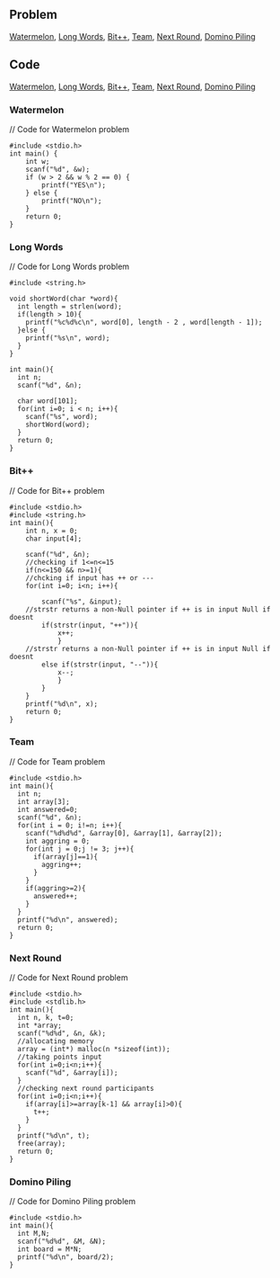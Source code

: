 ## Problem

[Watermelon](https://codeforces.com/problemset/problem/4/A),
[Long Words](https://codeforces.com/problemset/problem/71/A),
[Bit++](https://codeforces.com/problemset/problem/282/A),
[Team](https://codeforces.com/problemset/problem/231/A),
[Next Round](https://codeforces.com/problemset/problem/158/A),
[Domino Piling](https://codeforces.com/problemset/problem/50/A)

## Code

[Watermelon](#watermelon),
[Long Words](#long-words),
[Bit++](#bit),
[Team](#team),
[Next Round](#next-round),
[Domino Piling](#domino-piling)

### Watermelon

// Code for Watermelon problem

```
#include <stdio.h>
int main() {
    int w;
    scanf("%d", &w);
    if (w > 2 && w % 2 == 0) {
        printf("YES\n");
    } else {
        printf("NO\n");
    }
    return 0;
}

```

### Long Words

// Code for Long Words problem

```#include <stdio.h>
#include <string.h>

void shortWord(char *word){
  int length = strlen(word);
  if(length > 10){
    printf("%c%d%c\n", word[0], length - 2 , word[length - 1]);
  }else {
    printf("%s\n", word);
  }
}

int main(){
  int n;
  scanf("%d", &n);

  char word[101];
  for(int i=0; i < n; i++){
    scanf("%s", word);
    shortWord(word);
  }
  return 0;
}
```

### Bit++

// Code for Bit++ problem

```
#include <stdio.h>
#include <string.h>
int main(){
    int n, x = 0;
    char input[4];

    scanf("%d", &n);
    //checking if 1<=n<=15
    if(n<=150 && n>=1){
    //chcking if input has ++ or ---
    for(int i=0; i<n; i++){

        scanf("%s", &input);
    //strstr returns a non-Null pointer if ++ is in input Null if doesnt
        if(strstr(input, "++")){
            x++;
            }
    //strstr returns a non-Null pointer if ++ is in input Null if doesnt
        else if(strstr(input, "--")){
            x--;
            }
        }
    }
    printf("%d\n", x);
    return 0;
}
```

### Team

// Code for Team problem

```
#include <stdio.h>
int main(){
  int n;
  int array[3];
  int answered=0;
  scanf("%d", &n);
  for(int i = 0; i!=n; i++){
    scanf("%d%d%d", &array[0], &array[1], &array[2]);
    int aggring = 0;
    for(int j = 0;j != 3; j++){
      if(array[j]==1){
        aggring++;
      }
    }
    if(aggring>=2){
      answered++;
    }
  }
  printf("%d\n", answered);
  return 0;
}
```

### Next Round

// Code for Next Round problem

```
#include <stdio.h>
#include <stdlib.h>
int main(){
  int n, k, t=0;
  int *array;
  scanf("%d%d", &n, &k);
  //allocating memory
  array = (int*) malloc(n *sizeof(int));
  //taking points input
  for(int i=0;i<n;i++){
    scanf("%d", &array[i]);
  }
  //checking next round participants
  for(int i=0;i<n;i++){
    if(array[i]>=array[k-1] && array[i]>0){
      t++;
    }
  }
  printf("%d\n", t);
  free(array);
  return 0;
}
```

### Domino Piling

// Code for Domino Piling problem

```
#include <stdio.h>
int main(){
  int M,N;
  scanf("%d%d", &M, &N);
  int board = M*N;
  printf("%d\n", board/2);
}
```
